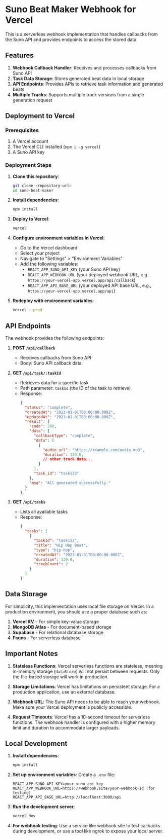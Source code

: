 # Suno Beat Maker Webhook for Vercel

This is a serverless webhook implementation that handles callbacks from the Suno API and provides endpoints to access the stored data.

## Features

1. **Webhook Callback Handler**: Receives and processes callbacks from Suno API
2. **Task Data Storage**: Stores generated beat data in local storage
3. **API Endpoints**: Provides APIs to retrieve task information and generated beats
4. **Multiple Tracks**: Supports multiple track versions from a single generation request

## Deployment to Vercel

### Prerequisites

1. A Vercel account
2. The Vercel CLI installed (`npm i -g vercel`)
3. A Suno API key

### Deployment Steps

1. **Clone this repository**:
   ```bash
   git clone <repository-url>
   cd suno-beat-maker
   ```

2. **Install dependencies**:
   ```bash
   npm install
   ```

3. **Deploy to Vercel**:
   ```bash
   vercel
   ```

4. **Configure environment variables in Vercel**:
   - Go to the Vercel dashboard
   - Select your project
   - Navigate to "Settings" > "Environment Variables"
   - Add the following variables:
     - `REACT_APP_SUNO_API_KEY` (your Suno API key)
     - `REACT_APP_WEBHOOK_URL` (your deployed webhook URL, e.g., `https://your-vercel-app.vercel.app/api/callback`)
     - `REACT_APP_API_BASE_URL` (your deployed API base URL, e.g., `https://your-vercel-app.vercel.app/api`)

5. **Redeploy with environment variables**:
   ```bash
   vercel --prod
   ```

## API Endpoints

The webhook provides the following endpoints:

1. **POST `/api/callback`**
   - Receives callbacks from Suno API
   - Body: Suno API callback data

2. **GET `/api/task/:taskId`**
   - Retrieves data for a specific task
   - Path parameter: `taskId` (the ID of the task to retrieve)
   - Response: 
     ```json
     {
       "status": "complete",
       "createdAt": "2023-01-01T00:00:00.000Z",
       "updatedAt": "2023-01-01T00:00:00.000Z",
       "result": {
         "code": 200,
         "data": {
           "callbackType": "complete",
           "data": [
             {
               "audio_url": "https://example.com/audio.mp3",
               "duration": 120.0,
               // other track data...
             }
           ],
           "task_id": "task123"
         },
         "msg": "All generated successfully."
       }
     }
     ```

3. **GET `/api/tasks`**
   - Lists all available tasks
   - Response:
     ```json
     {
       "tasks": [
         {
           "taskId": "task123",
           "title": "Hip Hop Beat",
           "type": "hip-hop",
           "createdAt": "2023-01-01T00:00:00.000Z",
           "duration": 120.0,
           "trackCount": 2
         }
       ]
     }
     ```

## Data Storage

For simplicity, this implementation uses local file storage on Vercel. In a production environment, you should use a proper database such as:

1. **Vercel KV** - For simple key-value storage
2. **MongoDB Atlas** - For document-based storage
3. **Supabase** - For relational database storage
4. **Fauna** - For serverless database

## Important Notes

1. **Stateless Functions**: Vercel serverless functions are stateless, meaning in-memory storage (`dataStore`) will not persist between requests. Only the file-based storage will work in production.

2. **Storage Limitations**: Vercel has limitations on persistent storage. For a production application, use an external database.

3. **Webhook URL**: The Suno API needs to be able to reach your webhook. Make sure your Vercel deployment is publicly accessible.

4. **Request Timeouts**: Vercel has a 10-second timeout for serverless functions. The webhook handler is configured with a higher memory limit and duration to accommodate larger payloads.

## Local Development

1. **Install dependencies**:
   ```bash
   npm install
   ```

2. **Set up environment variables**:
   Create a `.env` file:
   ```
   REACT_APP_SUNO_API_KEY=your_suno_api_key
   REACT_APP_WEBHOOK_URL=https://webhook.site/your-webhook-id (for testing)
   REACT_APP_API_BASE_URL=http://localhost:3000/api
   ```

3. **Run the development server**:
   ```bash
   vercel dev
   ```

4. **For webhook testing**:
   Use a service like webhook.site to test callbacks during development, or use a tool like ngrok to expose your local server. 